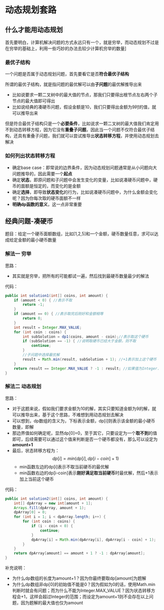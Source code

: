 # 动态规划套路

## 什么才能用动态规划

首先要明白，计算机解决问题的方式永远只有一个，就是穷举，而动态规划不过是在穷举的基础上，利用一些巧妙的办法去较少计算机穷举的数量]

### 最优子结构

一个问题是否属于动态规划问题，首先要看它是否**符合最优子结构**

所谓的最优子结构，就是指问题的最优解可以由**子问题**的最优解推导出来

* 比如说要求一颗二叉树中的最大值的节点，那我们只要得出根节点左右两个子节点的最大值即可得出
* 比如说经典的凑硬币问题，假设金额是10，我们只要得出金额为9时的值，就可以推导出来

但是符合最优子结构只是一个**必要条件**，比如说求一颗二叉树的最大值我们肯定用不到动态转移方程，因为它没有**重叠子问题**，因此当一个问题不仅符合最优子结构，还具有重叠子问题，我们就可以尝试推导出**状态转移方程**，并使用动态规划去解决

### 如何列出状态转移方程

* 确定base case：即常说的边界条件，因为动态规划问题通常是从小问题向大问题推导的，因此需要一个**起点**
* 确定**状态**，即原问题和子问题中会发生变化的变量，比如说凑硬币问题中，硬币的面额是恒定的，而变化的是金额
* 确定**选择**，即导致**状态变化**的行为，比如说凑硬币问题中，为什么金额会变化呢？因为你每次取的硬币面额不一样
* **明确dp函数的意义**，这一点非常重要



## 经典问题-凑硬币

题目：给定一个硬币面额数组，比如[1,2,5]和一个金额，硬币数量任意，求可以达成给定金额的最小硬币数量

### 解法一  穷举

思路：

* 其实就是穷举，把所有的可能都试一遍，然后找到最硬币数量最少的解法

代码：

```java
public int solution1(int[] coins, int amount) {
    if (amount < 0) { //表示不取
        return -1;
    }
    if (amount == 0) { //表示取完后刚好和金额相等
        return 0;
    }
    int result = Integer.MAX_VALUE;
    for (int coin : coins) {
        int subSolution = dp1(coins, amount - coin);//表示取这个硬币
        if (subSolution == -1) { //说明取硬币已经大于金额，则不取
            continue;
        }
        //子问题中选择最优解
        result = Math.min(result, subSolution + 1); //+1表示加上这个硬币
    }
    return result == Integer.MAX_VALUE ? -1 : result; //如果值为Integer.MAX_VALUE则表示一个硬币都取不到
}
```

### 解法二  动态规划

思路：

* 对于这题来说，假如我们要求金额为10的解，其实只要知道金额为9的解，就可以推导出来，基于这个思路，不难想到用动态规划去解决
* 可以想到，dp数组的含义为，下标表示金额，dp[i]则表示该金额的最小硬币数量，即解
* 那边界值如何确定呢，显然dp[0]=0，至于其它，只要设定为一个**取不到**的值即可，后续需要可以通过这个值来判断是否一个硬币都没有，那么可以设定为**amount+1**
* 最后，状态转移方程为：$$dp[i] = min(dp[i], dp[i -coin] + 1)$$
  * min函数左边的dp[i]表示不取当前硬币的最优解
  * min函数右边的dp[i-coin]表示**刚好满足取当前硬币**时最优解，然后+1表示加上当前这个硬币

代码：

```java
public int solution2(int[] coins, int amount) {
    int[] dpArray = new int[amount + 1];
    Arrays.fill(dpArray, amount + 1);
    dpArray[0] = 0;
    for (int i = 1; i < dpArray.length; i++) {
        for (int coin : coins) {
            if (i - coin < 0) {
                continue;
            }
            dpArray[i] = Math.min(dpArray[i], dpArray[i - coin] + 1);
        }
    }
    return dpArray[amount] == amount + 1 ? -1 : dpArray[amount];
}
```

补充说明：

* 为什么dp数组的长度为amount+1？因为你最终要取dp[amount]为题解
* 为什么dp数组非dp[0]的初始值不能是0？因为假如为0的话，使用Math.min判断时就会有问题；而为什么不能为Integer.MAX_VALUE？因为状态转移方程会+1，这样会超过Integer的范围；而设定为amount+1则不会存在以上问题，因为题解的最大值也仅为amount